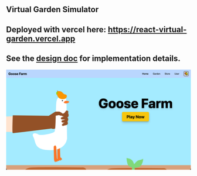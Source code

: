 ## Virtual Garden Simulator ##

## Deployed with vercel here: https://react-virtual-garden.vercel.app

## See the [design doc](https://github.com/lo-maxwell/react-virtual-garden/blob/main/design-doc.md) for implementation details.

[![Goose Farm Banner](assets/github/homepage.png)](https://react-virtual-garden.vercel.app)
